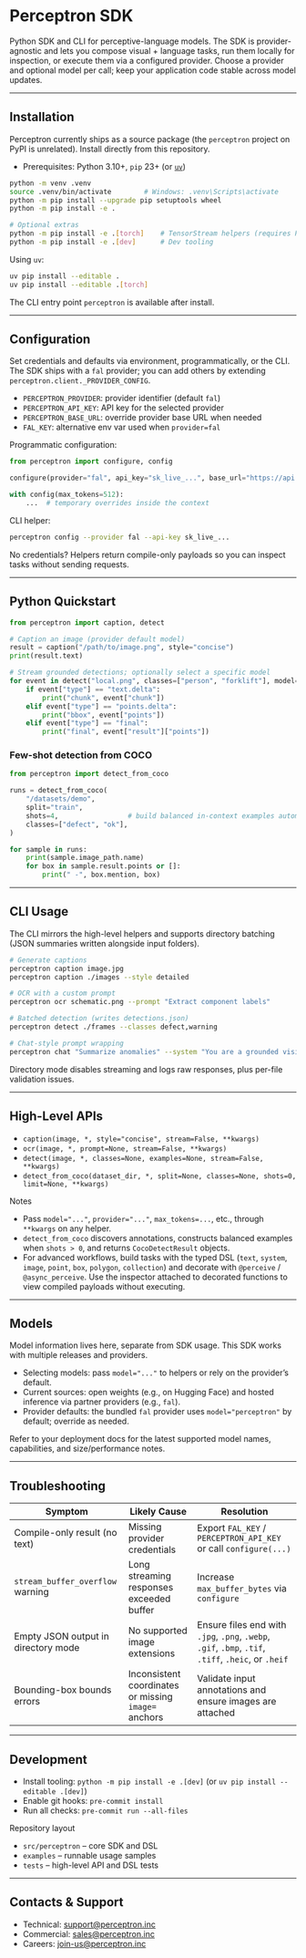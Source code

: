 # Perceptron SDK

Python SDK and CLI for perceptive-language models. The SDK is provider-agnostic and lets you compose visual + language tasks, run them locally for inspection, or execute them via a configured provider. Choose a provider and optional model per call; keep your application code stable across model updates.

---

## Installation
Perceptron currently ships as a source package (the `perceptron` project on PyPI is unrelated). Install directly from this repository.

- Prerequisites: Python 3.10+, `pip` 23+ (or [`uv`](https://github.com/astral-sh/uv))

```bash
python -m venv .venv
source .venv/bin/activate        # Windows: .venv\Scripts\activate
python -m pip install --upgrade pip setuptools wheel
python -m pip install -e .

# Optional extras
python -m pip install -e .[torch]    # TensorStream helpers (requires PyTorch)
python -m pip install -e .[dev]      # Dev tooling
```

Using `uv`:
```bash
uv pip install --editable .
uv pip install --editable .[torch]
```

The CLI entry point `perceptron` is available after install.

---

## Configuration
Set credentials and defaults via environment, programmatically, or the CLI. The SDK ships with a `fal` provider; you can add others by extending `perceptron.client._PROVIDER_CONFIG`.

- `PERCEPTRON_PROVIDER`: provider identifier (default `fal`)
- `PERCEPTRON_API_KEY`: API key for the selected provider
- `PERCEPTRON_BASE_URL`: override provider base URL when needed
- `FAL_KEY`: alternative env var used when `provider=fal`

Programmatic configuration:
```python
from perceptron import configure, config

configure(provider="fal", api_key="sk_live_...", base_url="https://api.example/v1")

with config(max_tokens=512):
    ...  # temporary overrides inside the context
```

CLI helper:
```bash
perceptron config --provider fal --api-key sk_live_...
```

No credentials? Helpers return compile-only payloads so you can inspect tasks without sending requests.

---

## Python Quickstart
```python
from perceptron import caption, detect

# Caption an image (provider default model)
result = caption("/path/to/image.png", style="concise")
print(result.text)

# Stream grounded detections; optionally select a specific model
for event in detect("local.png", classes=["person", "forklift"], model="perceptron", stream=True):
    if event["type"] == "text.delta":
        print("chunk", event["chunk"])
    elif event["type"] == "points.delta":
        print("bbox", event["points"])
    elif event["type"] == "final":
        print("final", event["result"]["points"])
```

### Few-shot detection from COCO
```python
from perceptron import detect_from_coco

runs = detect_from_coco(
    "/datasets/demo",
    split="train",
    shots=4,                 # build balanced in-context examples automatically
    classes=["defect", "ok"],
)

for sample in runs:
    print(sample.image_path.name)
    for box in sample.result.points or []:
        print(" -", box.mention, box)
```

---

## CLI Usage
The CLI mirrors the high-level helpers and supports directory batching (JSON summaries written alongside input folders).

```bash
# Generate captions
perceptron caption image.jpg
perceptron caption ./images --style detailed

# OCR with a custom prompt
perceptron ocr schematic.png --prompt "Extract component labels"

# Batched detection (writes detections.json)
perceptron detect ./frames --classes defect,warning

# Chat-style prompt wrapping
perceptron chat "Summarize anomalies" --system "You are a grounded vision assistant"
```

Directory mode disables streaming and logs raw responses, plus per-file validation issues.

---

## High-Level APIs
- `caption(image, *, style="concise", stream=False, **kwargs)`
- `ocr(image, *, prompt=None, stream=False, **kwargs)`
- `detect(image, *, classes=None, examples=None, stream=False, **kwargs)`
- `detect_from_coco(dataset_dir, *, split=None, classes=None, shots=0, limit=None, **kwargs)`

Notes
- Pass `model="..."`, `provider="..."`, `max_tokens=...`, etc., through `**kwargs` on any helper.
- `detect_from_coco` discovers annotations, constructs balanced examples when `shots > 0`, and returns `CocoDetectResult` objects.
- For advanced workflows, build tasks with the typed DSL (`text`, `system`, `image`, `point`, `box`, `polygon`, `collection`) and decorate with `@perceive` / `@async_perceive`. Use the inspector attached to decorated functions to view compiled payloads without executing.

---

## Models
Model information lives here, separate from SDK usage. This SDK works with multiple releases and providers.

- Selecting models: pass `model="..."` to helpers or rely on the provider’s default.
- Current sources: open weights (e.g., on Hugging Face) and hosted inference via partner providers (e.g., `fal`).
- Provider defaults: the bundled `fal` provider uses `model="perceptron"` by default; override as needed.

Refer to your deployment docs for the latest supported model names, capabilities, and size/performance notes.

---

## Troubleshooting
| Symptom | Likely Cause | Resolution |
| --- | --- | --- |
| Compile-only result (no text) | Missing provider credentials | Export `FAL_KEY` / `PERCEPTRON_API_KEY` or call `configure(...)` |
| `stream_buffer_overflow` warning | Long streaming responses exceeded buffer | Increase `max_buffer_bytes` via `configure` |
| Empty JSON output in directory mode | No supported image extensions | Ensure files end with `.jpg`, `.png`, `.webp`, `.gif`, `.bmp`, `.tif`, `.tiff`, `.heic`, or `.heif` |
| Bounding-box bounds errors | Inconsistent coordinates or missing `image=` anchors | Validate input annotations and ensure images are attached |

---

## Development
- Install tooling: `python -m pip install -e .[dev]` (or `uv pip install --editable .[dev]`)
- Enable git hooks: `pre-commit install`
- Run all checks: `pre-commit run --all-files`

Repository layout
- `src/perceptron` – core SDK and DSL
- `examples` – runnable usage samples
- `tests` – high-level API and DSL tests

---

## Contacts & Support
- Technical: [support@perceptron.inc](mailto:support@perceptron.inc)
- Commercial: [sales@perceptron.inc](mailto:sales@perceptron.inc)
- Careers: [join-us@perceptron.inc](mailto:join-us@perceptron.inc)
